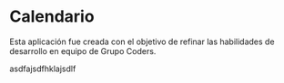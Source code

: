 # Calendario

Esta aplicación fue creada con el objetivo de refinar las habilidades de desarrollo en equipo de Grupo Coders.


asdfajsdfhklajsdlf